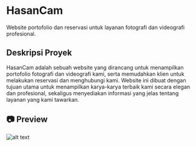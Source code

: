 # HasanCam

Website portofolio dan reservasi untuk layanan fotografi dan videografi profesional.

## Deskripsi Proyek

HasanCam adalah sebuah website yang dirancang untuk menampilkan portofolio fotografi dan videografi kami, serta memudahkan klien untuk melakukan reservasi dan menghubungi kami. Website ini dibuat dengan tujuan utama untuk menampilkan karya-karya terbaik kami secara elegan dan profesional, sekaligus menyediakan informasi yang jelas tentang layanan yang kami tawarkan.

## 📷 Preview

![alt text](assets/img/preview.png)
